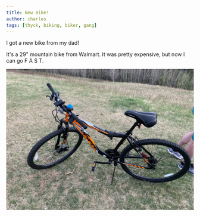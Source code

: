 ```yaml
---
title: New Bike!
author: charles
tags: [thyck, biking, biker, gang]
---
```


I got a new bike from my dad!

<!--truncate-->

It's a 29" mountain bike from Walmart. It was pretty expensive, but now I can go F A S T.

![bike](/img/blog/bike.webp)

